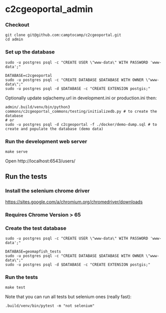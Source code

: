# c2cgeoportal_admin

### Checkout

```
git clone git@github.com:camptocamp/c2cgeoportal.git
cd admin
```

### Set up the database
```
sudo -u postgres psql -c "CREATE USER \"www-data\" WITH PASSWORD 'www-data';"

DATABASE=c2cgeoportal
sudo -u postgres psql -c "CREATE DATABASE $DATABASE WITH OWNER \"www-data\";"
sudo -u postgres psql -d $DATABASE -c "CREATE EXTENSION postgis;"
```

Optionally update sqlachemy.url in development.ini or production.ini then:
```
admin/.build/venv/bin/python3 commons/c2cgeoportal_commons/testing/initializedb.py # to create the database
# or
sudo -u postgres psql -d c2cgeoportal -f ./docker/demo-dump.sql # to create and populate the database (demo data)
```

### Run the development web server
```
make serve
```

Open http://localhost:6543/users/

## Run the tests

### Install the selenium chrome driver

https://sites.google.com/a/chromium.org/chromedriver/downloads

### Requires Chrome Version > 65

### Create the test database
```
sudo -u postgres psql -c "CREATE USER \"www-data\" WITH PASSWORD 'www-data';"

DATABASE=geomapfish_tests
sudo -u postgres psql -c "CREATE DATABASE $DATABASE WITH OWNER \"www-data\";"
sudo -u postgres psql -d $DATABASE -c "CREATE EXTENSION postgis;"
```

### Run the tests
```
make test
```

Note that you can run all tests but selenium ones (really fast):
```
.build/venv/bin/pytest -m "not selenium"
```
